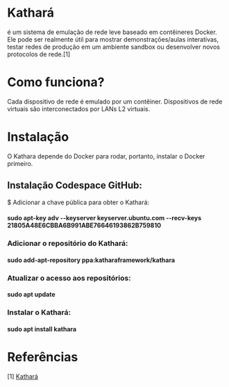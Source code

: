 # Kathará
é um sistema de emulação de rede leve baseado em contêineres Docker. Ele pode ser realmente útil para mostrar demonstrações/aulas interativas, testar redes de produção em um ambiente sandbox ou desenvolver novos protocolos de rede.[1] 

# Como funciona?
Cada dispositivo de rede é emulado por um contêiner. Dispositivos de rede virtuais são interconectados por LANs L2 virtuais.

# Instalação
O Kathara depende do Docker para rodar, portanto, instalar o Docker primeiro.

## Instalação Codespace GitHub:
$ Adicionar a chave pública para obter o Kathará: 
#### sudo apt-key adv --keyserver keyserver.ubuntu.com --recv-keys 21805A48E6CBBA6B991ABE76646193862B759810
### Adicionar o repositório do Kathará:
#### sudo add-apt-repository ppa:katharaframework/kathara
### Atualizar o acesso aos repositórios:
#### sudo apt update
### Instalar o Kathará:
#### sudo apt install kathara

  
# Referências
[1] [Kathará](https://github.com/KatharaFramework/Kathara)

